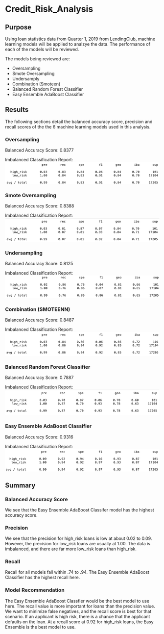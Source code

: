 # Credit_Risk_Analysis

## Purpose
Using loan statistics data from Quarter 1, 2019 from LendingClub, machine learning models will be applied to analzye the data. The performance of each of the models will be reviewed. 

The models being reviewed are: 
* Oversampling
* Smote Oversampling
* Undersamply
* Combination (Smoteen)
* Balanced Random Forest Classifier
* Easy Ensemble AdaBoost Classifier

## Results

The following sections detail the balanced accuracy score, precision and recall scores of the the 6 machine learning models used in this analysis.

### Oversampling
Balanced Accuracy Score: 0.8377

Imbalanced Classification Report:<br>
![Oversampling](images/oversampling_imb_rep.png)

### Smote Oversampling
Balanced Accuracy Score: 0.8388

Imbalanced Classification Report:<br>
![Smote](images/smote_imb_rep.png)

### Undersampling
Balanced Accuracy Score: 0.8125

Imbalanced Classification Report:<br>
![Undersampling](images/undersampling_rep.png)

### Combination (SMOTEENN)
Balanced Accuracy Score: 0.8487

Imbalanced Classification Report:<br>
![Smoteen](images/smotteen_imb_rep.png)

### Balanced Random Forest Classifier
Balanced Accuracy Score: 0.7887

Imbalanced Classification Report:<br>
![Balanced Random Forest](images/brf_imb_rep.png)

### Easy Ensemble AdaBoost Classifier
Balanced Accuracy Score: 0.9316

Imbalanced Classification Report:<br>
![Easy Ensemble](images/easy_ensemble_imb_rep.png)

## Summary

### Balanced Accuracy Score
We see that the Easy Ensemble AdaBoost Classifer model has the highest accuracy score.

### Precision
We see that the precision for high_risk loans is low at about 0.02 to 0.09. However, the precision for low_risk loans are usually at 1.00. The data is imbalanced, and there are far more low_risk loans than high_risk. 

### Recall
Recall for all models fall within .74 to .94. The Easy Ensemble AdaBoost Classifier has the highest recall here.

### Model Recommendation
The Easy Ensemble AdaBoost Classfier would be the best model to use here. The recall value is more important for loans than the precision value. We want to minimize false negatives, and the recall score is best for that scenario. If an applicant is high risk, there is a chance that the applicant defaults on the loan. At a recall score at 0.92 for high_risk loans, the Easy Ensemble is the best model to use.
